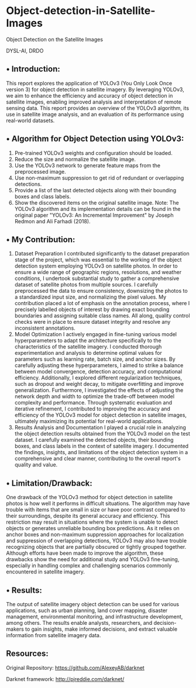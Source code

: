 # Object-detection-in-Satellite-Images

Object Detection on the Satellite Images

DYSL-AI, DRDO


## •	Introduction:
This report explores the application of YOLOv3 (You Only Look Once version 3) for object detection in satellite imagery. By leveraging YOLOv3, we aim to enhance the efficiency and accuracy of object detection in satellite images, enabling improved analysis and interpretation of remote sensing data. This report provides an overview of the YOLOv3 algorithm, its use in satellite image analysis, and an evaluation of its performance using real-world datasets.

## •	Algorithm for Object Detection using YOLOv3:
1. Pre-trained YOLOv3 weights and configuration should be loaded.
2. Reduce the size and normalize the satellite image.
3. Use the YOLOv3 network to generate feature maps from the preprocessed image.
4. Use non-maximum suppression to get rid of redundant or overlapping detections.
5. Provide a list of the last detected objects along with their bounding boxes and class labels.
6. Show the discovered items on the original satellite image.
Note: The YOLOv3 algorithm and its implementation details can be found in the original paper "YOLOv3: An Incremental Improvement" by Joseph Redmon and Ali Farhadi (2018).



## •	My Contribution:
1.	Dataset Preparation
I contributed significantly to the dataset preparation stage of the project, which was essential to the working of the object detection system employing YOLOv3 on satellite photos. In order to ensure a wide range of geographic regions, resolutions, and weather conditions, I undertook substantial study to gather a comprehensive dataset of satellite photos from multiple sources. I carefully preprocessed the data to ensure consistency, downsizing the photos to a standardized input size, and normalizing the pixel values. My contribution placed a lot of emphasis on the annotation process, where I precisely labelled objects of interest by drawing exact bounding boundaries and assigning suitable class names. All along, quality control checks were in place to ensure dataset integrity and resolve any inconsistent annotations.
2.	Model Optimization
I actively engaged in fine-tuning various model hyperparameters to adapt the architecture specifically to the characteristics of the satellite imagery. I conducted thorough experimentation and analysis to determine optimal values for parameters such as learning rate, batch size, and anchor sizes. By carefully adjusting these hyperparameters, I aimed to strike a balance between model convergence, detection accuracy, and computational efficiency. Additionally, I explored different regularization techniques, such as dropout and weight decay, to mitigate overfitting and improve generalization. Furthermore, I investigated the effects of adjusting the network depth and width to optimize the trade-off between model complexity and performance. Through systematic evaluation and iterative refinement, I contributed to improving the accuracy and efficiency of the YOLOv3 model for object detection in satellite images, ultimately maximizing its potential for real-world applications.
3.	Results Analysis and Documentation
 I played a crucial role in analyzing the object detection results obtained from the YOLOv3 model on the test dataset. I carefully examined the detected objects, their bounding boxes, and class labels in the context of satellite imagery. I documented the findings, insights, and limitations of the object detection system in a comprehensive and clear manner, contributing to the overall report's quality and value.

## •	Limitation/Drawback:
One drawback of the YOLOv3 method for object detection in satellite photos is how well it performs in difficult situations. The algorithm may have trouble with items that are small in size or have poor contrast compared to their surroundings, despite its general accuracy and efficiency. This restriction may result in situations where the system is unable to detect objects or generates unreliable bounding box predictions. As it relies on anchor boxes and non-maximum suppression approaches for localization and suppression of overlapping detections, YOLOv3 may also have trouble recognizing objects that are partially obscured or tightly grouped together. Although efforts have been made to improve the algorithm, these drawbacks show the need for additional study and YOLOv3 fine-tuning, especially in handling complex and challenging scenarios commonly encountered in satellite imagery.

## •	Results:
The output of satellite imagery object detection can be used for various applications, such as urban planning, land cover mapping, disaster management, environmental monitoring, and infrastructure development, among others. The results enable analysts, researchers, and decision-makers to gain insights, make informed decisions, and extract valuable information from satellite imagery data.

## Resources:
Original Repository: https://github.com/AlexeyAB/darknet

Darknet framework: http://pjreddie.com/darknet/



